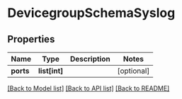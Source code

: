 # DevicegroupSchemaSyslog

## Properties
Name | Type | Description | Notes
------------ | ------------- | ------------- | -------------
**ports** | **list[int]** |  | [optional] 

[[Back to Model list]](../README.md#documentation-for-models) [[Back to API list]](../README.md#documentation-for-api-endpoints) [[Back to README]](../README.md)


